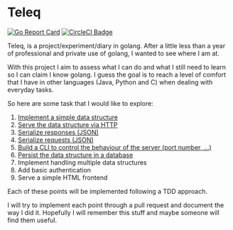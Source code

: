# Teleq

[![Go Report Card](https://goreportcard.com/badge/github.com/riccardomc/teleq)](https://goreportcard.com/report/github.com/riccardomc/teleq)
[![CircleCI Badge](https://circleci.com/gh/riccardomc/teleq/tree/master.png?style=shield)](https://circleci.com/gh/riccardomc/teleq/tree/master)

Teleq, is a project/experiment/diary in golang. After a little less than a year
of professional and private use of golang, I wanted to see where I am at.

With this project I aim to assess what I can do and what I still need to learn
so I can claim I know golang. I guess the goal is to reach a level of comfort
that I have in other languages (Java, Python and C) when dealing with everyday
tasks.

So here are some task that I would like to explore:

1. [Implement a simple data structure](https://github.com/riccardomc/teleq/pull/1)
2. [Serve the data structure via HTTP](https://github.com/riccardomc/teleq/pull/2)
3. [Serialize responses (JSON)](https://github.com/riccardomc/teleq/pull/3)
4. [Serialize requests (JSON)](https://github.com/riccardomc/teleq/pull/4)
5. [Build a CLI to control the behaviour of the server (port number, ...)](https://github.com/riccardomc/teleq/pull/5)
6. [Persist the data structure in a database](https://github.com/riccardomc/teleq/pull/6)
7. Implement handling multiple data structures
8. Add basic authentication
9. Serve a simple HTML frontend

Each of these points will be implemented following a TDD approach.

I will try to implement each point through a pull request and document the way
I did it. Hopefully I will remember this stuff and maybe someone will find them
useful.
